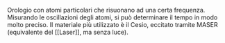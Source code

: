 Orologio con atomi particolari che risuonano ad una certa frequenza. Misurando le oscillazioni degli atomi, si può determinare il tempo in modo molto preciso. Il materiale più utilizzato è il Cesio, eccitato tramite MASER (equivalente del [[Laser]], ma senza luce).